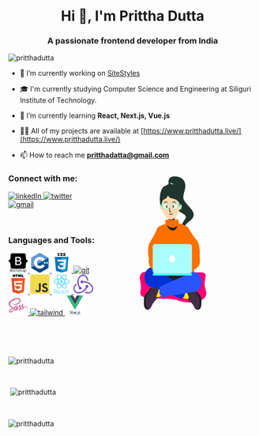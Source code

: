 <h1 align="center">Hi 👋, I'm Prittha Dutta</h1>
<h3 align="center">A passionate frontend developer from India</h3>

<div>
<p align="left"> <img src="https://komarev.com/ghpvc/?username=pritthadutta&label=Profile%20views&color=0e75b6&style=flat" alt="pritthadutta" /> </p>

- 🔭 I’m currently working on [SiteStyles](https://sitestyles.prasunroy.live/)

- 🎓 I'm currently studying Computer Science and Engineering at Siliguri Institute of Technology.

- 🌱 I’m currently learning **React, Next.js, Vue.js**

- 👨‍💻 All of my projects are available at [https://www.pritthadutta.live/](https://www.pritthadutta.live/)

- 📫 How to reach me **pritthadatta@gmail.com**

<img src="coding.gif" alt="coding-pic" width="300" height="300" style="float: right; margin-right: 20px;" />
</div>

<h3 align="left">Connect with me:</h3>
<p align="left">
<a href="in/prittha-datta-2679ba1b7" target="_blank" rel="noreferrer"> <img src="https://play-lh.googleusercontent.com/kMofEFLjobZy_bCuaiDogzBcUT-dz3BBbOrIEjJ-hqOabjK8ieuevGe6wlTD15QzOqw" alt="linkedIn" width="30" height="30"/> </a><a href="https://twitter.com/PritthaDatta" target="_blank" rel="noreferrer"> <img src="https://raw.githubusercontent.com/peterthehan/peterthehan/master/assets/twitter.svg" alt="twitter" width="30" height="30"/> </a><a href="pritthadatta@gmail.com" target="_blank" rel="noreferrer"> <img src="https://upload.wikimedia.org/wikipedia/commons/thumb/8/8c/Gmail_Icon_%282013-2020%29.svg/2560px-Gmail_Icon_%282013-2020%29.svg.png" alt="gmail" width="30" height="30"/> </a>
</p>

<br />

<h3 align="left">Languages and Tools:</h3>
<p align="left"> <a href="https://getbootstrap.com" target="_blank" rel="noreferrer"> <img src="https://raw.githubusercontent.com/devicons/devicon/master/icons/bootstrap/bootstrap-plain-wordmark.svg" alt="bootstrap" width="40" height="40"/> </a> <a href="https://www.w3schools.com/cpp/" target="_blank" rel="noreferrer"> <img src="https://raw.githubusercontent.com/devicons/devicon/master/icons/cplusplus/cplusplus-original.svg" alt="cplusplus" width="40" height="40"/> </a> <a href="https://www.w3schools.com/css/" target="_blank" rel="noreferrer"> <img src="https://raw.githubusercontent.com/devicons/devicon/master/icons/css3/css3-original-wordmark.svg" alt="css3" width="40" height="40"/> </a> <a href="https://git-scm.com/" target="_blank" rel="noreferrer"> <img src="https://www.vectorlogo.zone/logos/git-scm/git-scm-icon.svg" alt="git" width="40" height="40"/> </a> <a href="https://www.w3.org/html/" target="_blank" rel="noreferrer"> <img src="https://raw.githubusercontent.com/devicons/devicon/master/icons/html5/html5-original-wordmark.svg" alt="html5" width="40" height="40"/> </a> <a href="https://developer.mozilla.org/en-US/docs/Web/JavaScript" target="_blank" rel="noreferrer"> <img src="https://raw.githubusercontent.com/devicons/devicon/master/icons/javascript/javascript-original.svg" alt="javascript" width="40" height="40"/> </a> <a href="https://reactjs.org/" target="_blank" rel="noreferrer"> <img src="https://raw.githubusercontent.com/devicons/devicon/master/icons/react/react-original-wordmark.svg" alt="react" width="40" height="40"/> </a> <a href="https://redux.js.org" target="_blank" rel="noreferrer"> <img src="https://raw.githubusercontent.com/devicons/devicon/master/icons/redux/redux-original.svg" alt="redux" width="40" height="40"/> </a> <a href="https://sass-lang.com" target="_blank" rel="noreferrer"> <img src="https://raw.githubusercontent.com/devicons/devicon/master/icons/sass/sass-original.svg" alt="sass" width="40" height="40"/> </a> <a href="https://tailwindcss.com/" target="_blank" rel="noreferrer"> <img src="https://www.vectorlogo.zone/logos/tailwindcss/tailwindcss-icon.svg" alt="tailwind" width="40" height="40"/> </a> <a href="https://vuejs.org/" target="_blank" rel="noreferrer"> <img src="https://raw.githubusercontent.com/devicons/devicon/master/icons/vuejs/vuejs-original-wordmark.svg" alt="vuejs" width="40" height="40"/> </a> </p>

<br />

<br />

<br />

<p><img align="center" src="https://github-readme-stats.vercel.app/api/top-langs?username=pritthadutta&show_icons=true&locale=en&layout=compact" alt="pritthadutta" /></p>

<br />

<p>&nbsp;<img align="center" src="https://github-readme-stats.vercel.app/api?username=pritthadutta&show_icons=true&locale=en" alt="pritthadutta" /></p>

<br />

<p><img align="center" src="https://github-readme-streak-stats.herokuapp.com/?user=pritthadutta&" alt="pritthadutta" /></p>
